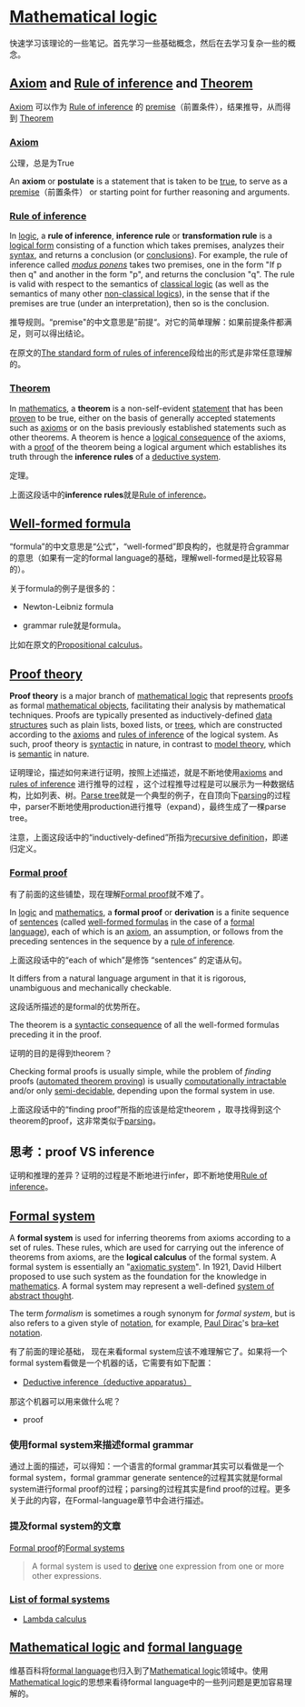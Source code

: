 # [Mathematical logic](https://en.wikipedia.org/wiki/Mathematical_logic)

快速学习该理论的一些笔记。首先学习一些基础概念，然后在去学习复杂一些的概念。



## [Axiom](https://en.wikipedia.org/wiki/Axiom) and [Rule of inference](https://en.wikipedia.org/wiki/Rule_of_inference) and [Theorem](https://en.wikipedia.org/wiki/Theorem)

[Axiom](https://en.wikipedia.org/wiki/Axiom) 可以作为 [Rule of inference](https://en.wikipedia.org/wiki/Rule_of_inference) 的  [premise](https://en.wikipedia.org/wiki/Premise)（前置条件），结果推导，从而得到 [Theorem](https://en.wikipedia.org/wiki/Theorem)

### [Axiom](https://en.wikipedia.org/wiki/Axiom)

公理，总是为True

An **axiom** or **postulate** is a statement that is taken to be [true](https://en.wikipedia.org/wiki/Truth), to serve as a [premise](https://en.wikipedia.org/wiki/Premise)（前置条件） or starting point for further reasoning and arguments. 



### [Rule of inference](https://en.wikipedia.org/wiki/Rule_of_inference)

In [logic](https://en.wikipedia.org/wiki/Logic), a **rule of inference**, **inference rule** or **transformation rule** is a [logical form](https://en.wikipedia.org/wiki/Logical_form) consisting of a function which takes premises, analyzes their [syntax](https://en.wikipedia.org/wiki/Syntax_(logic)), and returns a conclusion (or [conclusions](https://en.wikipedia.org/wiki/Multiple-conclusion_logic)). For example, the rule of inference called *[modus ponens](https://en.wikipedia.org/wiki/Modus_ponens)* takes two premises, one in the form "If p then q" and another in the form "p", and returns the conclusion "q". The rule is valid with respect to the semantics of [classical logic](https://en.wikipedia.org/wiki/Classical_logic) (as well as the semantics of many other [non-classical logics](https://en.wikipedia.org/wiki/Non-classical_logic)), in the sense that if the premises are true (under an interpretation), then so is the conclusion.

推导规则。“premise"的中文意思是”前提“。对它的简单理解：如果前提条件都满足，则可以得出结论。

在原文的[The standard form of rules of inference](https://en.wikipedia.org/wiki/Rule_of_inference)段给出的形式是非常任意理解的。

### [Theorem](https://en.wikipedia.org/wiki/Theorem)

In [mathematics](https://en.wikipedia.org/wiki/Mathematics), a **theorem** is a non-self-evident [statement](https://en.wikipedia.org/wiki/Statement_(logic)) that has been [proven](https://en.wikipedia.org/wiki/Mathematical_proof) to be true, either on the basis of generally accepted statements such as [axioms](https://en.wikipedia.org/wiki/Axiom) or on the basis previously established statements such as other theorems. A theorem is hence a [logical consequence](https://en.wikipedia.org/wiki/Logical_consequence) of the axioms, with a [proof](https://en.wikipedia.org/wiki/Mathematical_proof) of the theorem being a logical argument which establishes its truth through the **inference rules** of a [deductive system](https://en.wikipedia.org/wiki/Deductive_system). 

定理。

上面这段话中的**inference rules**就是[Rule of inference](https://en.wikipedia.org/wiki/Rule_of_inference)。



## [Well-formed formula](https://en.wikipedia.org/wiki/Well-formed_formula)

“formula”的中文意思是“公式”，“well-formed”即良构的，也就是符合grammar的意思（如果有一定的formal language的基础，理解well-formed是比较容易的）。

关于formula的例子是很多的：

- Newton-Leibniz formula

- grammar rule就是formula。

比如在原文的[Propositional calculus](http://en.wikipedia.org/wiki/Propositional_calculus)。

## [Proof theory](https://en.wikipedia.org/wiki/Proof_theory)

**Proof theory** is a major branch  of [mathematical logic](https://en.wikipedia.org/wiki/Mathematical_logic) that represents [proofs](https://en.wikipedia.org/wiki/Mathematical_proof) as formal [mathematical objects](https://en.wikipedia.org/wiki/Mathematical_object), facilitating their analysis by mathematical techniques. Proofs are typically presented as inductively-defined [data structures](https://en.wikipedia.org/wiki/Data_structures) such as plain lists, boxed lists, or [trees](https://en.wikipedia.org/wiki/Tree_(data_structure)), which are constructed according to the [axioms](https://en.wikipedia.org/wiki/Axiom) and [rules of inference](https://en.wikipedia.org/wiki/Rule_of_inference) of the logical system. As such, proof theory is [syntactic](https://en.wikipedia.org/wiki/Syntax_(logic)) in nature, in contrast to [model theory](https://en.wikipedia.org/wiki/Model_theory), which is [semantic](https://en.wikipedia.org/wiki/Formal_semantics_(logic)) in nature.

证明理论，描述如何来进行证明，按照上述描述，就是不断地使用[axioms](https://en.wikipedia.org/wiki/Axiom) and [rules of inference](https://en.wikipedia.org/wiki/Rule_of_inference) 进行推导的过程 ，这个过程推导过程是可以展示为一种数据结构，比如列表、树。[Parse tree](http://en.wikipedia.org/wiki/Parse_tree)就是一个典型的例子，在自顶向下[parsing](https://en.wikipedia.org/wiki/Parsing)的过程中，parser不断地使用production进行推导（expand），最终生成了一棵parse tree。

注意，上面这段话中的“inductively-defined”所指为[recursive definition](https://en.wikipedia.org/wiki/Recursive_definition)，即递归定义。



### [Formal proof](https://en.wikipedia.org/wiki/Formal_proof)

有了前面的这些铺垫，现在理解[Formal proof](https://en.wikipedia.org/wiki/Formal_proof)就不难了。

In [logic](https://en.wikipedia.org/wiki/Logic) and [mathematics](https://en.wikipedia.org/wiki/Mathematics), a **formal proof** or **derivation** is a finite sequence of [sentences](https://en.wikipedia.org/wiki/Proposition_(philosophy)) (called [well-formed formulas](https://en.wikipedia.org/wiki/Well-formed_formula) in the case of a [formal language](https://en.wikipedia.org/wiki/Formal_language)), each of which is an [axiom](https://en.wikipedia.org/wiki/Axiom), an assumption, or follows from the preceding sentences in the sequence by a [rule of inference](https://en.wikipedia.org/wiki/Rule_of_inference).

上面这段话中的“each of which”是修饰 “sentences” 的定语从句。

It differs from a natural language argument in that it is rigorous, unambiguous and mechanically checkable.

这段话所描述的是formal的优势所在。

The theorem is a [syntactic consequence](https://en.wikipedia.org/wiki/Syntactic_consequence) of all the well-formed formulas preceding it in the proof. 

证明的目的是得到theorem？

Checking formal proofs is usually simple, while the problem of *finding* proofs ([automated theorem proving](https://en.wikipedia.org/wiki/Automated_theorem_proving)) is usually [computationally intractable](https://en.wikipedia.org/wiki/Computationally_intractable#Intractability) and/or only [semi-decidable](https://en.wikipedia.org/wiki/Semi-decidable), depending upon the formal system in use.

上面这段话中的“finding proof”所指的应该是给定theorem ，取寻找得到这个theorem的proof，这非常类似于[parsing](http://en.wikipedia.org/wiki/Parsing)。

## 思考：proof VS inference

证明和推理的差异？证明的过程是不断地进行infer，即不断地使用[Rule of inference](https://en.wikipedia.org/wiki/Rule_of_inference)。

## [Formal system](https://en.wikipedia.org/wiki/Formal_system)

A **formal system** is used for inferring theorems from axioms according to a set of rules. These rules, which are used for carrying out the inference of theorems from axioms, are the **logical calculus** of the formal system. A formal system is essentially an "[axiomatic system](https://en.wikipedia.org/wiki/Axiomatic_system)". In 1921, David Hilbert proposed to use such system as the foundation for the knowledge in [mathematics](https://en.wikipedia.org/wiki/Mathematics). A formal system may represent a well-defined [system of abstract thought](https://en.wikipedia.org/wiki/Abstraction).

The term *formalism* is sometimes a rough synonym for *formal system*, but is also refers to a given style of [notation](https://en.wikipedia.org/wiki/Notation), for example, [Paul Dirac](https://en.wikipedia.org/wiki/Paul_Dirac)'s [bra–ket notation](https://en.wikipedia.org/wiki/Bra–ket_notation).

有了前面的理论基础， 现在来看formal system应该不难理解它了。如果将一个formal system看做是一个机器的话，它需要有如下配置：

- [Deductive inference（deductive apparatus）](https://en.wikipedia.org/wiki/Formal_system#Deductive_inference)

那这个机器可以用来做什么呢？

- proof

### 使用formal system来描述formal grammar

通过上面的描述，可以得知：一个语言的formal grammar其实可以看做是一个formal system，formal grammar generate sentence的过程其实就是formal system进行formal proof的过程；parsing的过程其实是find proof的过程。更多关于此的内容，在Formal-language章节中会进行描述。

### 提及formal system的文章

[Formal proof](https://en.wikipedia.org/wiki/Formal_proof)的[Formal systems](https://en.wikipedia.org/wiki/Formal_proof#Formal_systems)

> A formal system is used to [derive](https://en.wikipedia.org/wiki/Proof_theory) one expression from one or more other expressions.

### [List of formal systems](https://en.wikipedia.org/wiki/List_of_formal_systems)

- [Lambda calculus](https://en.wikipedia.org/wiki/Lambda_calculus)

## [Mathematical logic](https://en.wikipedia.org/wiki/Mathematical_logic) and [formal language](https://en.wikipedia.org/wiki/Formal_language)

维基百科将[formal language](https://en.wikipedia.org/wiki/Formal_language)也归入到了[Mathematical logic](https://en.wikipedia.org/wiki/Mathematical_logic)领域中。使用[Mathematical logic](https://en.wikipedia.org/wiki/Mathematical_logic)的思想来看待formal language中的一些列问题是更加容易理解的。





